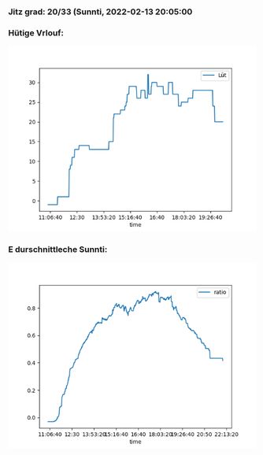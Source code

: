 ### Jitz grad: 20/33 (Sunnti, 2022-02-13 20:05:00

### Hütige Vrlouf:
![Graph](Today.png)

### E durschnittleche Sunnti:
![Graph](Sunnti.png)